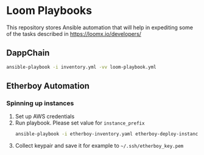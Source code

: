 # Loom Playbooks

This repository stores Ansible automation that will help in expediting some of the tasks described in https://loomx.io/developers/

## DappChain

```bash
ansible-playbook -i inventory.yml -vv loom-playbook.yml
```

## Etherboy Automation

### Spinning up instances

1. Set up AWS credentials
2. Run playbook. Please set value for `instance_prefix`
    ```bash
    ansible-playbook -i etherboy-inventory.yaml etherboy-deploy-instances.yaml --key-file ~/.ssh/etherboy_key.pem -u ubuntu -vv  --extra-vars "instance_prefix=N"
    ```
3. Collect keypair and save it for example to `~/.ssh/etherboy_key.pem`